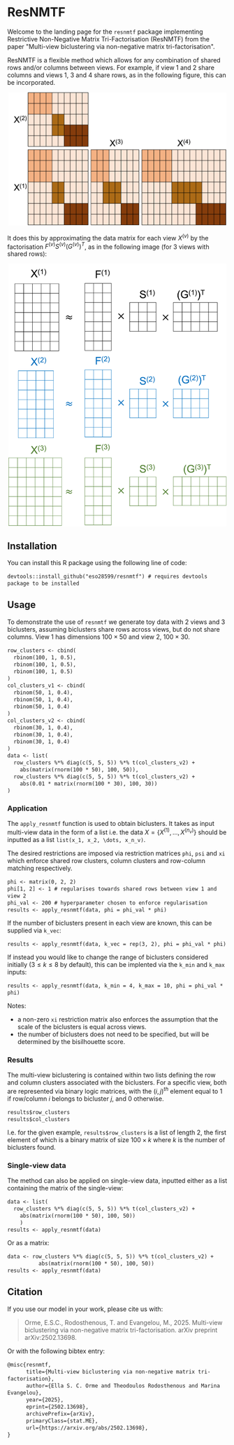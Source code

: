 # ResNMTF
Welcome to the landing page for the `resnmtf` package implementing Restrictive Non-Negative Matrix Tri-Factorisation (ResNMTF) from the paper "Multi-view biclustering via non-negative matrix tri-factorisation". 

ResNMTF is a flexible method which allows for any combination of shared rows and/or columns between views. For example, if view 1 and 2 share columns and views 1, 3 and 4 share rows, as in the following figure, this can be incorporated.

<p align="center">
<img src="shared_rows_cols.png" alt="Illustration of views with shared rows and columns." width="500">
</p>

It does this by approximating the data matrix for each view  $X^{(v)}$ by the factorisation $F^{(v)}S^{(v)}{(G^{(v)})}^T$, as in the following image (for 3 views with shared rows):
<p align="center">
<img src="resnmtf_figure.png" alt="Figure illustrating ResNMTF factorisations." width="500">
</p>

## Installation 
You can install this R package using the following line of code:

```
devtools::install_github("eso28599/resnmtf") # requires devtools package to be installed
```

## Usage 
To demonstrate the use of `resnmtf` we generate toy data with 2 views and 3 biclusters, assuming biclusters share rows across views, but do not share columns. View 1 has dimensions $100 \times 50$ and view 2, $100 \times 30$.

```
row_clusters <- cbind(
  rbinom(100, 1, 0.5),
  rbinom(100, 1, 0.5),
  rbinom(100, 1, 0.5)
)
col_clusters_v1 <- cbind(
  rbinom(50, 1, 0.4),
  rbinom(50, 1, 0.4),
  rbinom(50, 1, 0.4)
)
col_clusters_v2 <- cbind(
  rbinom(30, 1, 0.4),
  rbinom(30, 1, 0.4),
  rbinom(30, 1, 0.4)
)
data <- list(
  row_clusters %*% diag(c(5, 5, 5)) %*% t(col_clusters_v2) +
    abs(matrix(rnorm(100 * 50), 100, 50)),
  row_clusters %*% diag(c(5, 5, 5)) %*% t(col_clusters_v2) +
    abs(0.01 * matrix(rnorm(100 * 30), 100, 30))
)
```

### Application
The `apply_resnmtf` function is used to obtain biclusters. It takes as input multi-view data in the form of a list i.e. the data $X =\{X^{(1)}, \dots,X^{(n_v)}\}$ should be inputted as a list `list(x_1, x_2, \dots, x_n_v)`. 

The desired restrictions are imposed via restriction matrices `phi`, `psi` and `xi` which enforce shared row clusters, column clusters and row-column matching respectively. 

```
phi <- matrix(0, 2, 2)
phi[1, 2] <- 1 # regularises towards shared rows between view 1 and view 2 
phi_val <- 200 # hyperparameter chosen to enforce regularisation
results <- apply_resnmtf(data, phi = phi_val * phi)
```


If the number of biclusters present in each view are known, this can be supplied via `k_vec`:

```
results <- apply_resnmtf(data, k_vec = rep(3, 2), phi = phi_val * phi)
```

If instead you would like to change the range of biclusters considered initially ($3\leq k \leq 8$ by default), this can be implented via the `k_min` and `k_max` inputs:

```
results <- apply_resnmtf(data, k_min = 4, k_max = 10, phi = phi_val * phi)
```

Notes:

-  a non-zero `xi` restriction matrix also enforces the assumption that the scale of the biclusters is equal across views.
-  the number of biclusters does not need to be specified, but will be determined by the bisilhouette score. 

### Results
The multi-view biclustering is contained within two lists defining the row and column clusters associated with the biclusters. For a specific view, both are represented via binary logic matrices, with the $(i,j)^{th}$ element equal to $1$ if row/column $i$ belongs to bicluster $j$, and $0$ otherwise. 

```
results$row_clusters
results$col_clusters
```

I.e. for the given example,  `results$row_clusters` is a list of length 2, the first element of which is a binary matrix of size $100 \times k$ where $k$ is the number of biclusters found. 

### Single-view data
The method can also be applied on single-view data, inputted either as a list containing the matrix of the single-view:

```
data <- list(
  row_clusters %*% diag(c(5, 5, 5)) %*% t(col_clusters_v2) +
    abs(matrix(rnorm(100 * 50), 100, 50))
    )
results <- apply_resnmtf(data)
```

Or as a matrix:

```
data <- row_clusters %*% diag(c(5, 5, 5)) %*% t(col_clusters_v2) +
          abs(matrix(rnorm(100 * 50), 100, 50))
results <- apply_resnmtf(data)
```

## Citation
If you use our model in your work, please cite us with:

> Orme, E.S.C., Rodosthenous, T. and Evangelou, M., 2025. Multi-view biclustering via non-negative matrix tri-factorisation. arXiv preprint arXiv:2502.13698.

Or with the following bibtex entry:

```
@misc{resnmtf,
      title={Multi-view biclustering via non-negative matrix tri-factorisation}, 
      author={Ella S. C. Orme and Theodoulos Rodosthenous and Marina Evangelou},
      year={2025},
      eprint={2502.13698},
      archivePrefix={arXiv},
      primaryClass={stat.ME},
      url={https://arxiv.org/abs/2502.13698}, 
}
```

